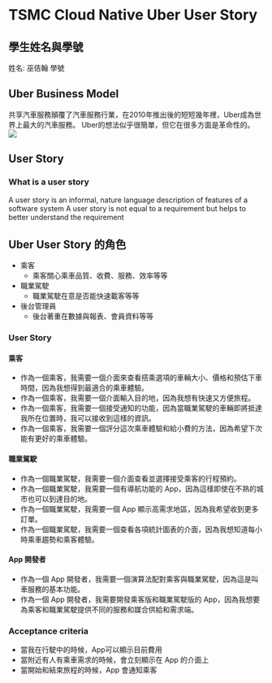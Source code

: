 # TSMC Cloud Native Uber User Story

## 學生姓名與學號
姓名: 巫佶翰
學號

## Uber Business Model
共享汽車服務顛覆了汽車服務行業，在2010年推出後的短短幾年裡，Uber成為世界上最大的汽車服務。
Uber的想法似乎很簡單，但它在很多方面是革命性的。
![](https://i.imgur.com/aprR7VA.png)

## User Story
### What is a user story
A user story is an informal, nature language description of features
of a software system
A user story is not equal to a requirement but helps to better
understand the requirement

## Uber User Story 的角色
* 乘客
    * 乘客關心乘車品質、收費、服務、效率等等
* 職業駕駛
    * 職業駕駛在意是否能快速載客等等
* 後台管理員
    * 後台著重在數據與報表、會員資料等等
 
 
### User Story
#### 乘客
* 作為一個乘客，我需要一個介面來查看搭乘選項的車輛大小、價格和預估下車時間，因為我想得到最適合的乘車體驗。
* 作為一個乘客，我需要一個介面輸入目的地，因為我想有快速又方便旅程。
* 作為一個乘客，我需要一個接受通知的功能，因為當職業駕駛的車輛即將抵達我所在位置時，我可以接收到這樣的資訊。
* 作為一個乘客，我需要一個評分這次乘車體驗和給小費的方法，因為希望下次能有更好的乘車體驗。

#### 職業駕駛
* 作為一個職業駕駛，我需要一個介面查看並選擇接受乘客的行程預約。
* 作為一個職業駕駛，我需要一個有導航功能的 App，因為這樣即使在不熟的城市也可以到達目的地。
* 作為一個職業駕駛，我需要一個 App 顯示高需求地區，因為我希望收到更多訂單。
* 作為一個職業駕駛，我需要一個查看各項統計圖表的介面，因為我想知道每小時乘車趨勢和乘客體驗。

#### App 開發者
* 作為一個 App 開發者，我需要一個演算法配對乘客與職業駕駛，因為這是叫車服務的基本功能。
* 作為一個 App 開發者，我需要開發乘客版和職業駕駛版的 App，因為我想要為乘客和職業駕駛提供不同的服務和媒合供給和需求端。


### Acceptance criteria
* 當我在行駛中的時候，App可以顯示目前費用
* 當附近有人有乘車需求的時候，會立刻顯示在 App 的介面上
* 當開始和結束旅程的時候，App 會通知乘客




